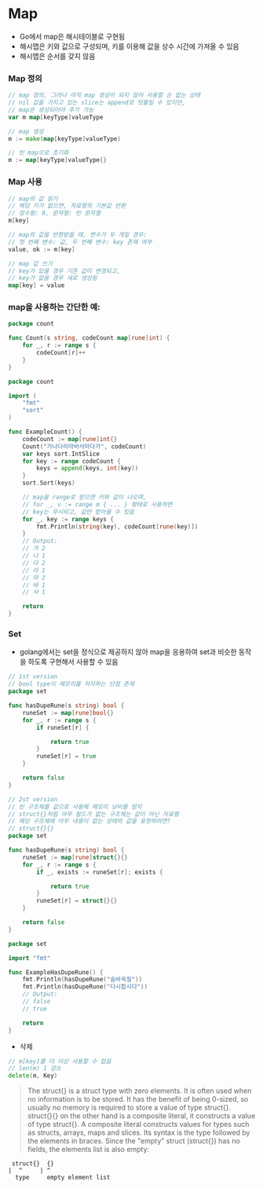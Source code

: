 #   Map<br>
*   Go에서 map은 해시테이블로 구현됨<br>
*   해시맵은 키와 값으로 구성되며, 키를 이용해 값을 상수 시간에 가져올 수 있음<br>
*   해시맵은 순서를 갖지 않음<br>

### Map 정의<br>
```Go
// map 정의, 그러나 아직 map 생성이 되지 않아 사용할 순 없는 상태
// nil 값을 가지고 있는 slice는 append로 덧붙일 수 있지만,
// map은 생성되어야 추가 가능
var m map[keyType]valueType

// map 생성
m := make(map[keyType]valueType)

// 빈 map으로 초기화
m := map[keyType]valueType{}
```

### Map 사용<br>
```Go
// map의 값 읽기
// 해당 키가 없으면, 자료형의 기본값 반환
// 정수형: 0, 문자형: 빈 문자열
m[key]  

// map의 값을 반환받을 때, 변수가 두 개일 경우:
// 첫 번째 변수: 값, 두 번째 변수: key 존재 여부
value, ok := m[key]

// map 값 쓰기
// key가 있을 경우 기존 값이 변경되고,
// key가 없을 경우 새로 생성됨
map[key] = value
```
### map을 사용하는 간단한 예:<br>
```Go
package count

func Count(s string, codeCount map[rune]int) {
	for _, r := range s {
		codeCount[r]++
	}
}
```
```Go
package count

import (
	"fmt"
	"sort"
)

func ExampleCount() {
	codeCount := map[rune]int{}
	Count("가나다라마바사마다가", codeCount)
	var keys sort.IntSlice
	for key := range codeCount {
		keys = append(keys, int(key))
	}
	sort.Sort(keys)

    // map을 range로 받으면 키와 값이 나오며,
    // for _, v := range m { ... } 형태로 사용하면
    // key는 무시되고, 값만 받아올 수 있음
	for _, key := range keys {
		fmt.Println(string(key), codeCount[rune(key)])
	}
	// Output:
	// 가 2
	// 나 1
	// 다 2
	// 라 1
	// 마 2
	// 바 1
	// 사 1

	return
}
```

### Set<br>
* golang에서는 set을 정식으로 제공하지 않아 map을 응용하여 set과 비슷한 동작을 하도록 구현해서 사용할 수 있음<br>
```Go
// 1st version
// bool type이 메모리를 차지하는 단점 존재
package set

func hasDupeRune(s string) bool {
	runeSet := map[rune]bool{}
	for _, r := range s {
		if runeSet[r] {

			return true
		}
		runeSet[r] = true
	}

	return false
}
```
```Go
// 2st version
// 빈 구조체를 값으로 사용해 메모리 낭비를 방지
// struct{}처럼 아무 필드가 없는 구조체는 값이 아닌 자료형
// 해당 구조체에 아무 내용이 없는 상태의 값을 표현하려면?
// struct{}{}
package set

func hasDupeRune(s string) bool {
	runeSet := map[rune]struct{}{}
	for _, r := range s {
		if _, exists := runeSet[r]; exists {

			return true
		}
		runeSet[r] = struct{}{}
	}

	return false
}
```
```Go
package set

import "fmt"

func ExampleHasDupeRune() {
	fmt.Println(hasDupeRune("숨바꼭질"))
	fmt.Println(hasDupeRune("다시합시다"))
	// Output:
	// false
	// true

	return
}
```

* 삭제
```Go
// m[key]를 더 이상 사용할 수 없음
// len(m) 1 감소
delete(m, Key)
```

> The struct{} is a struct type with zero elements. It is often used when no information is to be stored. It has the benefit of being 0-sized, so usually no memory is required to store a value of type struct{}.<br>
> struct{}{} on the other hand is a composite literal, it constructs a value of type struct{}. A composite literal constructs values for types such as structs, arrays, maps and slices. Its syntax is the type followed by the elements in braces. Since the "empty" struct (struct{}) has no fields, the elements list is also empty:<br>
```Text
 struct{}  {}
|  ^     | ^
  type     empty element list
```

